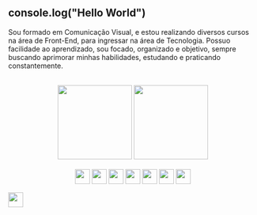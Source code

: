 ## console.log("Hello World")

Sou formado em Comunicação Visual, e estou realizando diversos cursos na área de Front-End, para ingressar na área de Tecnologia. 
Possuo facilidade ao aprendizado, sou focado, organizado e objetivo, sempre buscando aprimorar minhas habilidades, estudando e praticando constantemente.
<br>
<br>
<div align="center">
  <img height="150em" src="https://github-readme-stats.vercel.app/api?username=GustavoCMonteiro&show_icons=true&theme=dark"/>
  <img height="150em" src="https://github-readme-stats.vercel.app/api/top-langs/?username=GustavoCMonteiro&layout=compact"/>
</div>
<br>
<div align="center">
  <img height="30em" src="https://img.shields.io/badge/HTML5-E34F26?style=for-the-badge&logo=html5&logoColor=white"/>
  <img height="30em" src="https://img.shields.io/badge/CSS3-1572B6?style=for-the-badge&logo=css3&logoColor=white"/>
  <img height="30m" src="https://img.shields.io/badge/JavaScript-323330?style=for-the-badge&logo=javascript&logoColor=F7DF1E"/>
  <img height="30em" src="https://img.shields.io/badge/React-20232A?style=for-the-badge&logo=react&logoColor=61DAFB"/>
  <img height="30em" src="https://img.shields.io/badge/Bootstrap-563D7C?style=for-the-badge&logo=bootstrap&logoColor=white"/>
  <img height="30em" src="https://img.shields.io/badge/Sass-CC6699?style=for-the-badge&logo=sass&logoColor=white"/>
  <img height="30em" src="https://img.shields.io/badge/Figma-F24E1E?style=for-the-badge&logo=figma&logoColor=white"/>
</div>





  <a href="https://www.linkedin.com/in/gustavocmonteiro/" target="_blank"><img height="30em" src="https://img.shields.io/badge/LinkedIn-0077B5?style=for-the-badge&logo=linkedin&logoColor=white"/></a>

